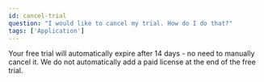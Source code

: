 ```yaml
---
id: cancel-trial
question: "I would like to cancel my trial. How do I do that?"
tags: ['Application']
---
```


Your free trial will automatically expire after 14 days - no need to manually cancel it. We do not automatically add a paid license at the end of the free trial.